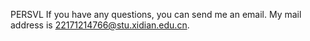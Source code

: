 PERSVL
If you have any questions, you can send me an email. My mail address is 22171214766@stu.xidian.edu.cn.
